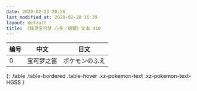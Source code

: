 ```yaml
---
date: 2020-02-23 20:56
last_modified_at: 2020-02-28 16:39
layout: default
title: 《精灵宝可梦 心金／魂银》文本 410
---
```

| 编号 | 中文 | 日文 |
| ---- | ---- | ---- |
| 0 | 宝可梦之笛 | ポケモンのふえ |
{: .table .table-bordered .table-hover .xz-pokemon-text .xz-pokemon-text-HGSS }